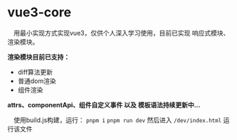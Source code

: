 # vue3-core

&emsp;用最小实现方式实现vue3，仅供个人深入学习使用，目前已实现 响应式模块、渲染模块。

**渲染模块目前已支持：**
*	diff算法更新
*	普通dom渲染
*	组件渲染

**attrs、componentApi、组件自定义事件 以及 模板语法持续更新中...**

&emsp;使用build.js构建，运行：
`pnpm i`
`pnpm run dev`
然后进入 `/dev/index.html` 运行该文件